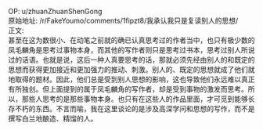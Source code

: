 
OP: u/zhuanZhuanShenGong  
原始地址: /r/FakeYoumo/comments/1fipzt8/我承认我只是复读别人的思想/  
正文:  
甚至在这为数很小、在动笔之前就的确已认真思考过的作者当中，也只有极少数的凤毛麟角是思考过事物本身，而其他的写作者则只是思考过书本，思考过别人所说过的话语。也就是说，这后一种人真要思考的话，那就必须先经由别人的和既定的思想而获得更加接近和更加强力的推动、刺激。别人的、既定的思想就成了他们就地取得的题材。因此，他们总是受到别人思想的影响，这也导致他们永远难以真正有所独创。但上面提到的属于凤毛麟角的写作者，却是受到事物的激发而思考。所以，那些人思考的是那些事物本身。也只有在这些人的作品里面，才可觅到能够长存不朽的东西。不言而喻，我在这里谈论的是涉及高深学问和思想的写作，而不是撰写白兰地酿造、精馏的人。

